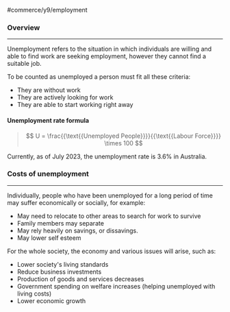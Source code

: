 #commerce/y9/employment 

### Overview
---
Unemployment refers to the situation in which individuals are willing and able to find work are seeking employment, however they cannot find a suitable job.

To be counted as unemployed a person must fit all these criteria:
- They are without work
- They are actively looking for work
- They are able to start working right away

#### Unemployment rate formula

 > $$ U = \frac{{\text{{Unemployed People}}}}{{\text{{Labour Force}}}} \times 100  $$

Currently, as of July 2023, the unemployment rate is 3.6% in Australia.

### Costs of unemployment
---
Individually, people who have been unemployed for a long period of time may suffer economically or socially, for example:
- May need to relocate to other areas to search for work to survive
- Family members may separate
- May rely heavily on savings, or dissavings.
- May lower self esteem

For the whole society, the economy and various issues will arise, such as:
- Lower society's living standards
- Reduce business investments
- Production of goods and services decreases
- Government spending on welfare increases (helping unemployed with living costs)
- Lower economic growth
